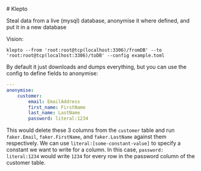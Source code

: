 # Klepto

Steal data from a live (mysql) database, anonymise it where defined, and put it in a new database

Vision:

`klepto --from 'root:root@tcp(localhost:3306)/fromDB' --to 'root:root@tcp(localhost:3306)/toDB' --config example.toml`

By default it just downloads and dumps everything, but you can use the config to define fields to anonymise:

```yml
---
anonymise:
    customer:
        email: EmailAddress
        first_name: FirstName
        last_name: LastName
        password: literal:1234
```

This would delete these 3 columns from the `customer` table and run `faker.Email`, `faker.FirstName`, and `faker.LastName` against them respectively. We can use `literal:[some-constant-value]` to specify a constant we want to write for a column. In this case, `password: literal:1234` would write `1234` for every row in the password column of the customer table. 

